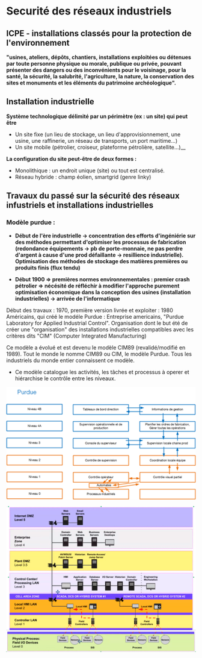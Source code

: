 # Securité des réseaux industriels

## ICPE - installations classés pour la protection de l'environnement

__"usines, ateliers, dépôts, chantiers, installations exploitées ou détenues par toute personne physique ou morale, publique ou privée, pouvant présenter des dangers ou des inconvénients pour le voisinage, pour la santé, la sécurité, la salubrité, l'agriculture, la nature, la conservation des sites et monuments et les éléments du patrimoine archéologique".__

## Installation industrielle 

__Système technologique délimité par un périmètre (ex : un site) qui peut être__

* Un site fixe (un lieu de stockage, un lieu d'approvisionnement, une usine, une raffinerie, un réseau de transports, un port maritime...)
* Un site mobile (pétrolier, croiseur, plateforme pétrolière, satellite...)__

__La configuration du site peut-être de deux formes :__

* Monolithique : un endroit unique (site) ou tout est centralisé.
* Réseau hybride : champ éolien, smartgrid (genre linky)


## Travaux du passé sur la sécurité des réseaux infustriels et installations industrielles

### Modèle purdue : 

* __Début de l'ère industrielle -> concentration des efforts d'ingéniérie sur des méthodes permettant d'optimiser les processus de fabrication (redondance équipements -> pb de porte-monnaie, ne pas perdre d'argent à cause d'une prod défaillante -> resillience industrielle). Optimisation des méthodes de stockage des matières premières ou produits finis (flux tendu)__

* __Début 1900 => premières normes environnementales : premier crash pétrolier =>  nécésité de réfléchir à modifier l'approche purement optimisation économique dans la conception des usines (installation industrielles) -> arrivée de l'informatique__

Début des travaux : 1970, première version livrée et exploiter : 1980
Américains, qui créé le modéle Purdue :
Entreprise americains, "Purdue Laboratory for Applied Industrial Control". Organisation dont le but été de créer une "organisation" des installations industrielles compatibles avec les critères dits "CIM" (Computer Integrated Manufacturing)

Ce modèle a évolué et est devenu le modèle CIM89 (revalidé/modifié en 1989).
Tout le monde le nomme CIM89 ou CIM, le modèle Purdue.
Tous les industriels du monde entier connaissent ce modèle.

* Ce modèle catalogue les activités, les tâches et processus à operer et hiérarchise le contrôle entre les niveaux.

![](images/model_purdue.png)

![](images/CIM_89_1.png)
![](images/CIM_89_2.png)
